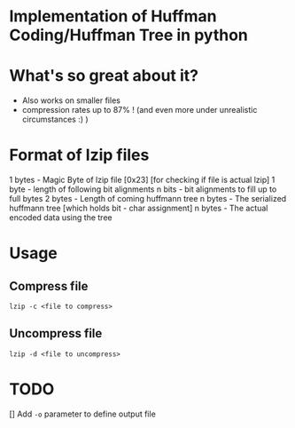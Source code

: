 # Implementation of Huffman Coding/Huffman Tree in python

# What's so great about it?
 - Also works on smaller files
 - compression rates up to 87% ! (and even more under unrealistic circumstances :) )

# Format of lzip files
1 bytes - Magic Byte of lzip file \[0x23] [for checking if file is actual lzip]
1 byte - length of following bit alignments
n bits - bit alignments to fill up to full bytes
2 bytes - Length of coming huffmann tree
n bytes - The serialized huffmann tree [which holds bit - char assignment]
n bytes - The actual encoded data using the tree

# Usage 

## Compress file
	lzip -c <file to compress> 

## Uncompress file
	lzip -d <file to uncompress>

# TODO 
 [] Add `-o` parameter to define output file

